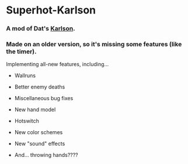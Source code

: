 # Superhot-Karlson

### A mod of Dat's [Karlson](https://dddatt.github.io/Karlson-3D/main.html).

### Made on an older version, so it's missing some features (like the timer).

Implementing all-new features, including...

- Wallruns

- Better enemy deaths

- Miscellaneous bug fixes

- New hand model

- Hotswitch

- New color schemes

- New "sound" effects

- And... throwing hands????
